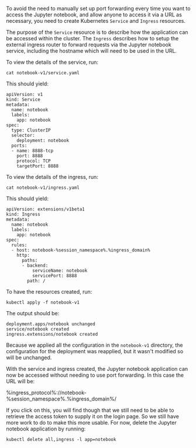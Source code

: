 To avoid the need to manually set up port forwarding every time you want to access the Jupyter notebook, and allow anyone to access it via a URL as necessary, you need to create Kubernetes ``Service`` and ``Ingress`` resources.

The purpose of the ``Service`` resource is to describe how the application can be accessed within the cluster. The ``Ingress`` describes how to setup the external ingress router to forward requests via the Jupyter notebook service, including the hostname which will need to be used in the URL.

To view the details of the service, run:

```execute
cat notebook-v1/service.yaml
```

This should yield:

```
apiVersion: v1
kind: Service
metadata:
  name: notebook
  labels:
    app: notebook
spec:
  type: ClusterIP
  selector:
    deployment: notebook
  ports:
  - name: 8888-tcp
    port: 8888
    protocol: TCP
    targetPort: 8888
```

To view the details of the ingress, run:

```execute
cat notebook-v1/ingress.yaml
```

This should yield:

```
apiVersion: extensions/v1beta1
kind: Ingress
metadata:
  name: notebook
  labels:
    app: notebook
spec:
  rules:
  - host: notebook-%session_namespace%.%ingress_domain%
    http:
      paths:
      - backend:
          serviceName: notebook
          servicePort: 8888
        path: /
```

To have the resources created, run:

```execute
kubectl apply -f notebook-v1
```

The output should be:

```
deployment.apps/notebook unchanged
service/notebook created
ingress.extensions/notebook created
```

Because we applied all the configuration in the ``notebook-v1`` directory, the configuration for the deployment was reapplied, but it wasn't modified so will be unchanged.

With the service and ingress created, the Jupyter notebook application can now be accessed without needing to use port forwarding. In this case the URL will be:

%ingress_protocol%://notebook-%session_namespace%.%ingress_domain%/

If you click on this, you will find though that we still need to be able to retrieve the access token to supply it on the login page. So we still have more work to do to make this more usable. For now, delete the Jupyter notebook application by running:

```execute
kubectl delete all,ingress -l app=notebook
```
